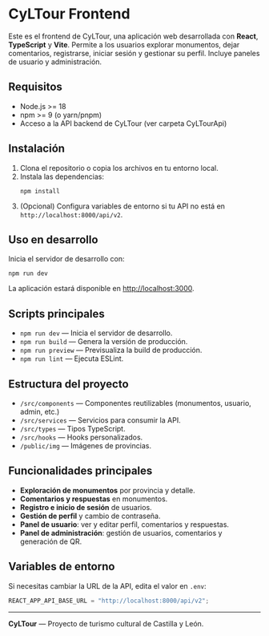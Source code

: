 # CyLTour Frontend

Este es el frontend de CyLTour, una aplicación web desarrollada con **React**, **TypeScript** y **Vite**. Permite a los usuarios explorar monumentos, dejar comentarios, registrarse, iniciar sesión y gestionar su perfil. Incluye paneles de usuario y administración.

## Requisitos

- Node.js >= 18
- npm >= 9 (o yarn/pnpm)
- Acceso a la API backend de CyLTour (ver carpeta CyLTourApi)

## Instalación

1. Clona el repositorio o copia los archivos en tu entorno local.
2. Instala las dependencias:
    ```
    npm install
    ```
3. (Opcional) Configura variables de entorno si tu API no está en `http://localhost:8000/api/v2`.

## Uso en desarrollo

Inicia el servidor de desarrollo con:
```
npm run dev
```
La aplicación estará disponible en [http://localhost:3000](http://localhost:3000).

## Scripts principales

- `npm run dev` — Inicia el servidor de desarrollo.
- `npm run build` — Genera la versión de producción.
- `npm run preview` — Previsualiza la build de producción.
- `npm run lint` — Ejecuta ESLint.

## Estructura del proyecto

- `/src/components` — Componentes reutilizables (monumentos, usuario, admin, etc.)
- `/src/services` — Servicios para consumir la API.
- `/src/types` — Tipos TypeScript.
- `/src/hooks` — Hooks personalizados.
- `/public/img` — Imágenes de provincias.

## Funcionalidades principales

- **Exploración de monumentos** por provincia y detalle.
- **Comentarios y respuestas** en monumentos.
- **Registro e inicio de sesión** de usuarios.
- **Gestión de perfil** y cambio de contraseña.
- **Panel de usuario**: ver y editar perfil, comentarios y respuestas.
- **Panel de administración**: gestión de usuarios, comentarios y generación de QR.

## Variables de entorno

Si necesitas cambiar la URL de la API, edita el valor en `.env`:
```ts
REACT_APP_API_BASE_URL = "http://localhost:8000/api/v2";
```

---

**CyLTour** — Proyecto de turismo cultural de Castilla y León.
